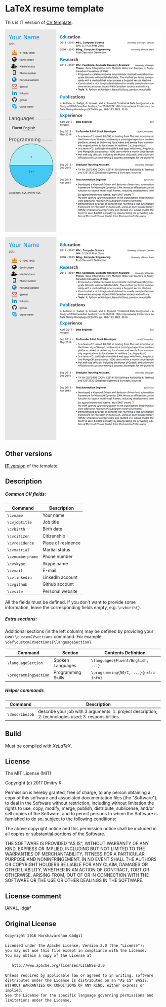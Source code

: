 # LaTeX resume template

This is IT version of [CV template](https://github.com/fehu/20secCV).

![Example](template-IT.png)

![Example](template.png)

## Other versions

[**IT** version](https://github.com/fehu/20secCV/tree/IT) of the template.

## Description

##### Common CV fields:

Command | Description
--- | ---
`\cvname`     | Your name
`\cvjobtitle` | Job title
`\cvbirth`    | Birth date
`\cvcitizen`  | Citizenship
`\cvresidence`| Place of residence
`\cvmatrial`  | Martial status
`\cvnumberphone` | Phone number
`\cvskype`    | Skype name
`\cvmail`     | E-mail
`\cvlinkedin` | LinkedIn account
`\cvgithub`   | Github account
`\cvsite`     | Personal website

All the fields must be defined. If you don't want to provide some information,
leave the corresponding fields empty, e.g. `\cvbirth{}`.

##### Extra sections:

Additional sections (in the left column) may be defined by providing your own
`\customCVsections` command. For example `\def\customCVsections{\languageSection}`.

Command | Section | Contents Definition
--- | --- | ---
`\languageSection`    | Spoken Languages   | `\languages{Fluent/English, ...}`
`\programmingSection` | Programming Skills | `\programming{50/C, ...}{extra info}`

##### Helper commands

Command | Description
--- | ---
`\describeJob` | describe your job with 3 arguments: 1. project description; 2. technologies used; 3. responsibilities.

## Build

Must be compiled with *XeLaTeX*.

## License

The MIT License (MIT)

Copyright (c) 2017 Dmitry K

Permission is hereby granted, free of charge, to any person obtaining a copy
of this software and associated documentation files (the "Software"), to deal
in the Software without restriction, including without limitation the rights
to use, copy, modify, merge, publish, distribute, sublicense, and/or sell
copies of the Software, and to permit persons to whom the Software is
furnished to do so, subject to the following conditions:

The above copyright notice and this permission notice shall be included in
all copies or substantial portions of the Software.

THE SOFTWARE IS PROVIDED "AS IS", WITHOUT WARRANTY OF ANY KIND, EXPRESS OR
IMPLIED, INCLUDING BUT NOT LIMITED TO THE WARRANTIES OF MERCHANTABILITY,
FITNESS FOR A PARTICULAR PURPOSE AND NONINFRINGEMENT. IN NO EVENT SHALL THE
AUTHORS OR COPYRIGHT HOLDERS BE LIABLE FOR ANY CLAIM, DAMAGES OR OTHER
LIABILITY, WHETHER IN AN ACTION OF CONTRACT, TORT OR OTHERWISE, ARISING FROM,
OUT OF OR IN CONNECTION WITH THE SOFTWARE OR THE USE OR OTHER DEALINGS IN
THE SOFTWARE.

## License comment
IANAL, idgaf

## Original License

```
Copyright 2016 Harshavardhan Gadgil

Licensed under the Apache License, Version 2.0 (the "License");
you may not use this file except in compliance with the License.
You may obtain a copy of the License at

   http://www.apache.org/licenses/LICENSE-2.0

Unless required by applicable law or agreed to in writing, software
distributed under the License is distributed on an "AS IS" BASIS,
WITHOUT WARRANTIES OR CONDITIONS OF ANY KIND, either express or implied.
See the License for the specific language governing permissions and
limitations under the License.
```
